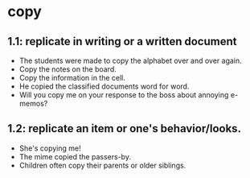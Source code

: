 # copy
## 1.1: replicate in writing or a written document

  *  The students were made to copy the alphabet over and over again.
  *  Copy the notes on the board.
  *  Copy the information in the cell.
  *  He copied the classified documents word for word.
  *  Will you copy me on your response to the boss about annoying e-memos?

## 1.2: replicate an item or one's behavior/looks.

  *  She's copying me!
  *  The mime copied the passers-by.
  *  Children often copy their parents or older siblings.
